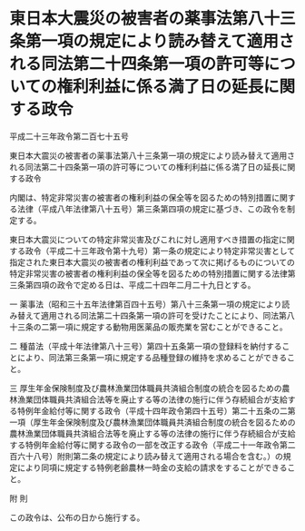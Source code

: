 # 東日本大震災の被害者の薬事法第八十三条第一項の規定により読み替えて適用される同法第二十四条第一項の許可等についての権利利益に係る満了日の延長に関する政令

平成二十三年政令第二百七十五号

東日本大震災の被害者の薬事法第八十三条第一項の規定により読み替えて適用される同法第二十四条第一項の許可等についての権利利益に係る満了日の延長に関する政令

内閣は、特定非常災害の被害者の権利利益の保全等を図るための特別措置に関する法律（平成八年法律第八十五号）第三条第四項の規定に基づき、この政令を制定する。

東日本大震災についての特定非常災害及びこれに対し適用すべき措置の指定に関する政令（平成二十三年政令第十九号）第一条の規定により特定非常災害として指定された東日本大震災の被害者の権利利益であって次に掲げるものについての特定非常災害の被害者の権利利益の保全等を図るための特別措置に関する法律第三条第四項の政令で定める日は、平成二十四年二月二十九日とする。

一 薬事法（昭和三十五年法律第百四十五号）第八十三条第一項の規定により読み替えて適用される同法第二十四条第一項の許可を受けたことにより、同法第八十三条の二第一項に規定する動物用医薬品の販売業を営むことができること。

二 種苗法（平成十年法律第八十三号）第四十五条第一項の登録料を納付することにより、同法第三条第一項に規定する品種登録の維持を求めることができること。

三 厚生年金保険制度及び農林漁業団体職員共済組合制度の統合を図るための農林漁業団体職員共済組合法等を廃止する等の法律の施行に伴う存続組合が支給する特例年金給付等に関する政令（平成十四年政令第四十五号）第二十五条の二第一項（厚生年金保険制度及び農林漁業団体職員共済組合制度の統合を図るための農林漁業団体職員共済組合法等を廃止する等の法律の施行に伴う存続組合が支給する特例年金給付等に関する政令の一部を改正する政令（平成二十一年政令第二百六十八号）附則第二条の規定により読み替えて適用される場合を含む。）の規定により同項に規定する特例老齢農林一時金の支給の請求をすることができること。

附 則

この政令は、公布の日から施行する。
